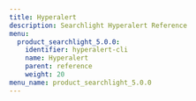 ```yaml
---
title: Hyperalert
description: Searchlight Hyperalert Reference
menu:
  product_searchlight_5.0.0:
    identifier: hyperalert-cli
    name: Hyperalert
    parent: reference
    weight: 20
menu_name: product_searchlight_5.0.0
---
```


